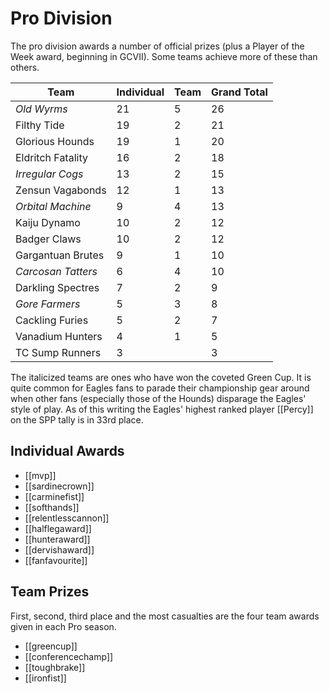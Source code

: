 # Pro Division

The pro division awards a number of official prizes (plus a Player of the Week award, beginning in GCVII). Some teams achieve more of these than others.

| Team | Individual | Team | Grand Total |
|---|---|---|---|
| *Old Wyrms* | 21 | 5 | 26 |
| Filthy Tide | 19 | 2 | 21 |
| Glorious Hounds | 19 | 1 | 20 |
| Eldritch Fatality | 16 | 2 | 18 |
| *Irregular Cogs* | 13 | 2 | 15 |
| Zensun Vagabonds | 12 | 1 | 13 |
| *Orbital Machine* | 9 | 4 | 13 |
| Kaiju Dynamo | 10 | 2 | 12 |
| Badger Claws | 10 | 2 | 12 |
| Gargantuan Brutes | 9 | 1 | 10 |
| *Carcosan Tatters* | 6 | 4 | 10 |
| Darkling Spectres | 7 | 2 | 9 |
| *Gore Farmers* | 5 | 3 | 8 |
| Cackling Furies | 5 | 2 | 7 |
| Vanadium Hunters | 4 | 1 | 5 |
| TC Sump Runners | 3 |  | 3 |


The italicized teams are ones who have won the coveted Green Cup. It is quite common for Eagles fans to parade their championship gear around when other fans (especially those of the Hounds) disparage the Eagles' style of play. As of this writing the Eagles' highest ranked player [[Percy]] on the SPP tally is in 33rd place.

## Individual Awards

* [[mvp]]
* [[sardinecrown]]
* [[carminefist]]
* [[softhands]]
* [[relentlesscannon]]
* [[halflegaward]]
* [[hunteraward]]
* [[dervishaward]]
* [[fanfavourite]]

## Team Prizes

First, second, third place and the most casualties are the four team awards given in each Pro season.

* [[greencup]]
* [[conferencechamp]]
* [[toughbrake]]
* [[ironfist]]

